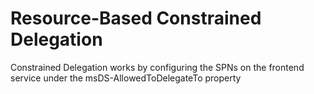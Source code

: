 # Resource-Based Constrained Delegation

Constrained Delegation works by configuring the SPNs on the frontend service under the msDS-AllowedToDelegateTo property
